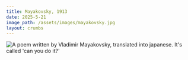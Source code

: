 ```yaml
---
title: Mayakovsky, 1913
date: 2025-5-21
image_path: /assets/images/mayakovsky.jpg
layout: crumbs
---
```


<img src="{{ page.image_path | resize: page.image_resize }}" alt="A poem written by Vladimir Mayakovsky, translated into japanese. It's called 'can you do it?'" />
